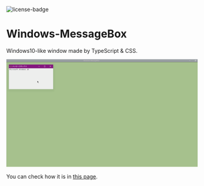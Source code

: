 
![license-badge](https://img.shields.io/github/license/ryokohbato/Windows-MessageBox)

# Windows-MessageBox

Windows10-like window made by TypeScript & CSS.

![preview](https://raw.githubusercontent.com/ryokohbato/Windows-MessageBox/images/images/win10_preview.gif)

You can check how it is in [this page](https://ryokohbato.github.io/Windows-MessageBox/).
